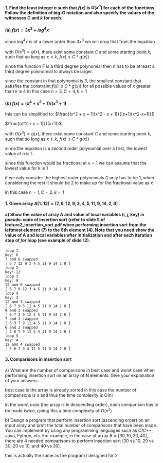 #### 1. Find the least integer $n$ such that $f(x)$ is $O(x^n)$  for each of the functions. Follow the definition of big-O notation and also specify the values of the witnesses $C$ and $k$ for each.

#### (a) $f(x) = 3x^3 + log^4x$  

since $log^4x$ is of a lower order than $3x^3$ we will drop that from the equation

with $O(x^n)=g(x)$, there exist some constant $C$ and some starting point $k$, such that so long as $x\ge k$, $f(x)\le C * g(x))$

since the function F is a third degree polynomial then n has to be at least a third degree polynomial to always be larger. 

since the constant in that polynomial is 3, the smallest constant that satisfies the constraint $f(x)\le C * g(x))$ for all possible values of $x$ greater than $k$ is 4
in this case $n=3,C=4,k=1$

#### (b) $f(x) = (x^4 + x^2 + 1) / (x^3 + 1)$ 

this can be simplified to:
$\frac{(x^2 + x + 1)(x^2 - x + 1)}{(x+1)(x^2-x+1)}$

$\frac{(x^2 + x + 1)}{(x+1)}$







with $O(x^n)=g(x)$, there exist some constant $C$ and some starting point $k$, such that so long as $x\ge k$, $f(x)\le C * g(x))$

since the equation is a second order polynomial over a first, the lowest value of $n$ is 1. 


since this function would be fractional at $x=1$ we can assume that the lowest value for k is $1$

if we only consider the highest order polynomials $C$ only has to be 1, when considering the rest it should be 2 to make up for the fractional value as $x$ 

in this case $n=1,C=2,k=1$

#### 1. Given array $A[1..12] = [7, 6, 12, 9, 3, 4, 5, 11, 9, 14, 2, 8]$ 


#### a) Show the value of array A and value of local variables (i, j, key) in pseudo-code of insertion sort (refer to slide 5 of lecture2_insertion_sort.pdf when performing insertion sort from the leftmost element (7) to the 6th element (4). Note that you need show the value of A and local variables after initialization and after each iteration step of $for$ loop (see example of slide 12).

```
loop 1
key: 6
7 and 6 swapped
[ 6 7 12 9 3 4 5 11 9 14 2 8 ]
loop 2
key: 12
loop 3
key: 9
12 and 9 swapped
[ 6 7 9 12 3 4 5 11 9 14 2 8 ]
loop 4
key: 3
12 and 3 swapped
[ 6 7 9 3 12 4 5 11 9 14 2 8 ]
9 and 3 swapped
[ 6 7 3 9 12 4 5 11 9 14 2 8 ]
7 and 3 swapped
[ 6 3 7 9 12 4 5 11 9 14 2 8 ]
6 and 3 swapped
[ 3 6 7 9 12 4 5 11 9 14 2 8 ]
loop 5
key: 4
12 and 4 swapped
[ 3 6 7 9 4 12 5 11 9 14 2 8 ]

```



#### 3. Comparisons in insertion sort

a) What are the number of comparisons in best case and worst case when performing insertion sort on an array of N elements. Give your explanation of your answers.

best case is the array is already sorted in this case the number of comparisons is n and thus the time complexity is O(n)

in the worst case (the array is in descending order), each comparison has to be made twice, giving this a time complexity of $O(n^2)$



b) Design a program that perform insertion sort (ascending order) on an input array and print the total number of comparisons that have been made. You can implement by using any programming languages such as C/C++, Java, Python, etc. For example, in the case of array $B=[30,10, 20, 40]$, there are 4 needed comparisons to perform insertion sort (30 vs 10, 20 vs 30, 20 vs 10, and 40 vs 30).

this is actually the same as the program I designed for 2